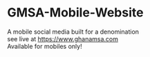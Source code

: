 # GMSA-Mobile-Website
A mobile social media built for a denomination <br>
see live at https://www.ghanamsa.com <br>
Available for mobiles only!
